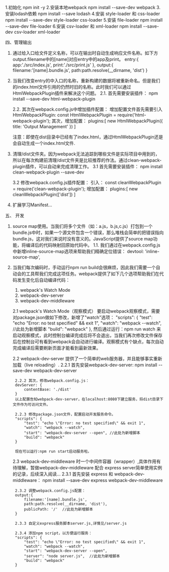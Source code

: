 1.初始化
npm init -y
2.安装本地webpack
npm install --save-dev webpack
3.安装lodash依赖
npm install --save lodash
4.安装 style-loader 和 css-loader
npm install --save-dev style-loader css-loader
5.安装 file-loader
npm install --save-dev file-loader
6.安装 csv-loader 和 xml-loader
npm install --save-dev csv-loader xml-loader

四、管理输出
1. 通过给入口给文件定义名称，可以在输出时自动生成响应文件名称。如下方output.filename中的[name]对应entry中的app及print。
    entry:{
            app:'./src/index.js',
            print:'./src/print.js'
    },
    output:{
        filename:'[name].bundle.js',
        path:path.resolve(__dirname, 'dist')
    }

2. 当我们改变entry的中入口的名称，重新构建的数据将被重新命名。但是我们的index.html文件引用的仍然时旧的名称。此时我们可以通过HtmlWebpackPlugin插件来解决这个问题。
    2.1. 首先需要安装插件：
    npm install --save-dev html-webpack-plugin

    2.2. 其次在webpack.config.js中增加插件配置：
    增加配置文件首先需要引入HtmlWebpackPlugin:
    const HtmlWebpackPlugin = require('html-webpack-plugin');
    其次，增加配置：
    plugins:[
        new HtmlWebpackPlugin({
            title: 'Output Management'
        })
    ]

    注意：即使在dist目录中已经有了index.html，通过HtmlWebpackPlugin还是会自动生成一个index.html文件.

3. 清理/dist文件夹。因为webpack无法追踪到哪些文件是实际项目中用到的，所以在每次构建前清理/dist文件夹是比较推荐的作法。通过clean-webpack-plugin插件，可以自动来完成清理工作。
    3.1 首先需要安装插件：
    npm install clean-webpack-plugin --save-dev

    3.2 修改webpack.config.js插件配置：
    引入：
    const cleanWebpackPlugin = require('clean-webpack-plugin');
    增加配置：
    plugins:[
        new cleanWebpackPlugin(['dist'])
    ]
4. 扩展学习Manifest...

五、 开发
1. source map使用。当我们将多个文件（如：a.js，b.js,c.js）打包到一个bundle.js中时，如果一个源文件包含一个错误，那么堆栈会简单的把错误指向bundle.js，这对我们来说时没有意义的。JavaScript提供了source map功能，将编译后的代码映射回原始代码中。
    1.1. 我们通过在webpack.config.js中新增inline-source-map选项来帮助我们精确定位错误：
    devtool: 'inline-source-map',

2. 当我们每次编码时，手动运行npm run build会很麻烦，因此我们需要一个自动会的工具帮我们完成这项任务。webpack提供了如下几个选项帮助我们在代码发生变化后自动编译代码：
    1. webpack's Watch Mode
    2. webpack-dev-server
    3. webpack-dev-middleware

    2.1 webpack's Watch Mode（观察模式）
    要启动webpack观察模式，需要对package.json做如下修改，新增了"watch"选项：
    "scripts": {
        "test": "echo \"Error: no test specified\" && exit 1",
        "watch": "webpack --watch",  //此处为新增脚本
        "build": "webpack"
    },
    然后通过运行：npm run watch
    来启动观察模式，此时控制台编译完成后将不会退出，当我们再次修改文件保存后在控制台可有看到webpack会自动进行编译。观察模式有个缺点，每次自动完成编译后需要刷新页面才能看到最新效果。

    2.2 webpack-dev-server 提供了一个简单的web服务器，并且能够事实重新加载（live reloading）.
        2.2.1 首先安装webpack-dev-server:
        npm install --save-dev webpack-dev-server

        2.2.2 其次，修改webpack.config.js：
        devServer: {
            contentBase: './dist'
        }
        以上配置告知webpack-dev-server，在localhost:8080下建立服务，将dist目录下文件作为可访问文件。

        2.2.3 修改package.json文件，配置启动开发服务命令。
        "scripts": {
            "test": "echo \"Error: no test specified\" && exit 1",
            "watch": "webpack --watch",
            "start": "webpack-dev-server --open", //此处为新增脚本
            "build": "webpack"
        }

        现在可以运行:npm run start启动服务啦。

    2.3 webpack-dev-middleware 时一个中间件容器（wrapper）,具体作用有待理解，暂做webpack-dev-middleware 配合 express server简单使用实例的记录，后续深入阅读...
        2.3.1 首先安装 express 和 webpack-dev-middleware：
        npm install --save-dev express webpack-dev-middleware

        2.3.2 调整webpack.config.js配置：
        output:{
            filename:'[name].bundle.js',
            path:path.resolve(__dirname, 'dist'),
            publicPath: '/'  //此处为新增脚本
        }

        2.3.3 自定义express服务脚本server.js,详情见/server.js

        2.3.4 添加npm script，以方便运行服务：
        "scripts": {
            "test": "echo \"Error: no test specified\" && exit 1",
            "watch": "webpack --watch",
            "start": "webpack-dev-server --open",
            "server": "node server.js",  //此处为新增脚本
            "build": "webpack"
        }

